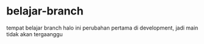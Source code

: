 # belajar-branch
tempat belajar branch
halo ini perubahan pertama di development, jadi main tidak akan tergaanggu
